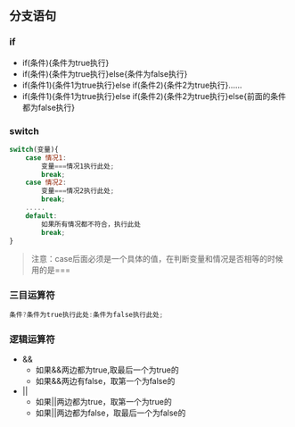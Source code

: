 ## 分支语句

### if
+ if(条件){条件为true执行}
+ if(条件){条件为true执行}else{条件为false执行}
+ if(条件1){条件1为true执行}else if(条件2){条件2为true执行}......
+ if(条件1){条件1为true执行}else if(条件2){条件2为true执行}else{前面的条件都为false执行}

### switch
```js
switch(变量){
    case 情况1:
        变量===情况1执行此处;
        break;
    case 情况2:
        变量===情况2执行此处;
        break;   
    .....
    default:
        如果所有情况都不符合，执行此处
        break; 
}
```
> 注意：case后面必须是一个具体的值，在判断变量和情况是否相等的时候用的是===

### 三目运算符
```js
条件?条件为true执行此处:条件为false执行此处;
```

### 逻辑运算符
+ &&
  + 如果&&两边都为true,取最后一个为true的
  + 如果&&两边有false，取第一个为false的
+ ||
  + 如果||两边都为true，取第一个为true的
  + 如果||两边都为false，取最后一个为false的